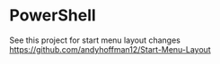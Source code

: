 # PowerShell

See this project for start menu layout changes
https://github.com/andyhoffman12/Start-Menu-Layout
